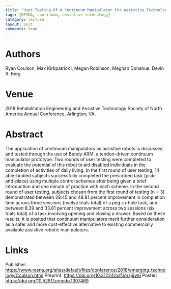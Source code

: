```yaml
---
title: "User Testing Of A Continuum Manipulator For Assistive Technology"
tags: [RESNA, continuum, assistive technology]
category: lecture
layout: post
comments: true
---
```


# Authors
Ryan Coulson, Max Kirkpatrick1, Megan Robinson, Meghan Donahue, Devin R. Berg

# Venue
2018 Rehabilitation Engineering and Assistive Technology Society of North America Annual Conference, Arlington, VA.

# Abstract

The application of continuum manipulators as assistive robots is discussed and tested through the use of Bendy ARM, a tendon-driven continuum manipulator prototype. Two rounds of user testing were completed to evaluate the potential of this robot to aid disabled individuals in the completion of activities of daily living. In the first round of user testing, 14 able-bodied subjects successfully completed the prescribed task (pick-and-place) using multiple control schemes after being given a brief introduction and one minute of practice with each scheme. In the second round of user testing, subjects chosen from the first round of testing (n = 3) demonstrated between 29.45 and 48.91 percent improvement in completion time across three sessions (twelve trials total) of a peg-in-hole task, and between 8.39 and 33.81 percent improvement across two sessions (six trials total) of a task involving opening and closing a drawer. Based on these results, it is posited that continuum manipulators merit further consideration as a safer and more cost-effective alternative to existing commercially available assistive robotic manipulators.

# Links
Publisher: https://www.resna.org/sites/default/files/conference/2018/emerging_technology/Coulson.html
Preprint: https://doi.org/10.31224/osf.io/sj9w6
Poster: https://doi.org/10.5281/zenodo.1307469